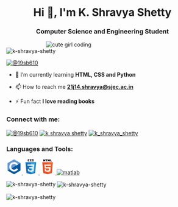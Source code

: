 <h1 align="center">Hi 👋, I'm K. Shravya Shetty</h1>
<h3 align="center">Computer Science and Engineering Student</h3>
<img align="right" alt="cute girl coding" width="400" src=https://cdn.dribbble.com/users/17707/screenshots/2413754/rrr.gif>

<p align="left"> <img src="https://komarev.com/ghpvc/?username=k-shravya-shetty&label=Profile%20views&color=0e75b6&style=flat" alt="k-shravya-shetty" /> </p>

<p align="left"> <a href="https://twitter.com/@19sb610" target="blank"><img src="https://img.shields.io/twitter/follow/@19sb610?logo=twitter&style=for-the-badge" alt="@19sb610" /></a> </p>

- 🌱 I’m currently learning **HTML, CSS and Python**

- 📫 How to reach me **21j14.shravya@sjec.ac.in**

- ⚡ Fun fact **I love reading books**

<h3 align="left">Connect with me:</h3>
<p align="left">
<a href="https://twitter.com/@19sb610" target="blank"><img align="center" src="https://raw.githubusercontent.com/rahuldkjain/github-profile-readme-generator/master/src/images/icons/Social/twitter.svg" alt="@19sb610" height="30" width="40" /></a>
<a href="https://linkedin.com/in/k shravya shetty" target="blank"><img align="center" src="https://raw.githubusercontent.com/rahuldkjain/github-profile-readme-generator/master/src/images/icons/Social/linked-in-alt.svg" alt="k shravya shetty" height="30" width="40" /></a>
<a href="https://instagram.com/k_shravya_shetty" target="blank"><img align="center" src="https://raw.githubusercontent.com/rahuldkjain/github-profile-readme-generator/master/src/images/icons/Social/instagram.svg" alt="k_shravya_shetty" height="30" width="40" /></a>
</p>

<h3 align="left">Languages and Tools:</h3>
<p align="left"> <a href="https://www.cprogramming.com/" target="_blank" rel="noreferrer"> <img src="https://raw.githubusercontent.com/devicons/devicon/master/icons/c/c-original.svg" alt="c" width="40" height="40"/> </a> <a href="https://www.w3schools.com/css/" target="_blank" rel="noreferrer"> <img src="https://raw.githubusercontent.com/devicons/devicon/master/icons/css3/css3-original-wordmark.svg" alt="css3" width="40" height="40"/> </a> <a href="https://www.w3.org/html/" target="_blank" rel="noreferrer"> <img src="https://raw.githubusercontent.com/devicons/devicon/master/icons/html5/html5-original-wordmark.svg" alt="html5" width="40" height="40"/> </a> <a href="https://www.mathworks.com/" target="_blank" rel="noreferrer"> <img src="https://upload.wikimedia.org/wikipedia/commons/2/21/Matlab_Logo.png" alt="matlab" width="40" height="40"/> </a> </p>

<p><img align="left" src="https://github-readme-stats.vercel.app/api/top-langs?username=k-shravya-shetty&show_icons=true&locale=en&layout=compact" alt="k-shravya-shetty" /></p>

<p>&nbsp;<img align="center" src="https://github-readme-stats.vercel.app/api?username=k-shravya-shetty&show_icons=true&locale=en" alt="k-shravya-shetty" /></p>

<p><img align="center" src="https://github-readme-streak-stats.herokuapp.com/?user=k-shravya-shetty&" alt="k-shravya-shetty" /></p>
